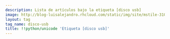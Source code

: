 ```yaml
---
description: Lista de artículos bajo la etiqueta [disco usb]
image: http://blog-luisalejandro.rhcloud.com/static/img/site/mstile-310x310.png
layout: tag
tag_name: disco-usb
title: !!python/unicode 'Etiqueta [disco usb]'
---
```


